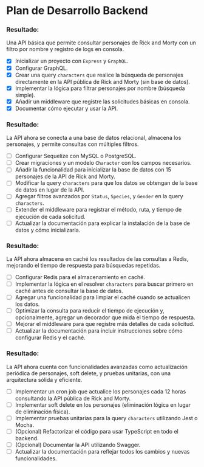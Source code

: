 # Plan de Desarrollo Backend

### Resultado:

Una API básica que permite consultar personajes de Rick and Morty con un filtro por nombre y registro de logs en consola.

- [x] Inicializar un proyecto con `Express` y `GraphQL`.
- [x] Configurar GraphQL.
- [x] Crear una query `characters` que realice la búsqueda de personajes directamente en la API pública de Rick and Morty (sin base de datos).
- [x] Implementar la lógica para filtrar personajes por nombre (búsqueda simple).
- [x] Añadir un middleware que registre las solicitudes básicas en consola.
- [x] Documentar cómo ejecutar y usar la API.

### Resultado:

La API ahora se conecta a una base de datos relacional, almacena los personajes, y permite consultas con múltiples filtros.

- [ ] Configurar Sequelize con MySQL o PostgreSQL.
- [ ] Crear migraciones y un modelo `Character` con los campos necesarios.
- [ ] Añadir la funcionalidad para inicializar la base de datos con 15 personajes de la API de Rick and Morty.
- [ ] Modificar la query `characters` para que los datos se obtengan de la base de datos en lugar de la API.
- [ ] Agregar filtros avanzados por `Status`, `Species`, y `Gender` en la query `characters`.
- [ ] Extender el middleware para registrar el método, ruta, y tiempo de ejecución de cada solicitud.
- [ ] Actualizar la documentación para explicar la instalación de la base de datos y cómo inicializarla.

### Resultado:

La API ahora almacena en caché los resultados de las consultas a Redis, mejorando el tiempo de respuesta para búsquedas repetidas.

- [ ] Configurar Redis para el almacenamiento en caché.
- [ ] Implementar la lógica en el resolver `characters` para buscar primero en caché antes de consultar la base de datos.
- [ ] Agregar una funcionalidad para limpiar el caché cuando se actualicen los datos.
- [ ] Optimizar la consulta para reducir el tiempo de ejecución y, opcionalmente, agregar un decorador que mida el tiempo de respuesta.
- [ ] Mejorar el middleware para que registre más detalles de cada solicitud.
- [ ] Actualizar la documentación para incluir instrucciones sobre cómo configurar Redis y el caché.

### Resultado:

La API ahora cuenta con funcionalidades avanzadas como actualización periódica de personajes, soft delete, y pruebas unitarias, con una arquitectura sólida y eficiente.

- [ ] Implementar un cron job que actualice los personajes cada 12 horas consultando la API pública de Rick and Morty.
- [ ] Implementar soft delete en los personajes (eliminación lógica en lugar de eliminación física).
- [ ] Implementar pruebas unitarias para la query `characters` utilizando Jest o Mocha.
- [ ] (Opcional) Refactorizar el código para usar TypeScript en todo el backend.
- [ ] (Opcional) Documentar la API utilizando Swagger.
- [ ] Actualizar la documentación para reflejar todos los cambios y nuevas funcionalidades.
